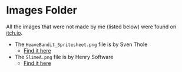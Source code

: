 # Images Folder

All the images that were not made by me (listed below) were found on [itch.io](https://itch.io/game-assets).
* The `HeaveBandit_Spritesheet.png` file is by Sven Thole
  * [Find it here](https://stensven.itch.io/light-heavy-bandit)
* The `SlimeA.png` file is by Henry Software
  * [Find it here](https://henrysoftware.itch.io/free-pixel-mob)